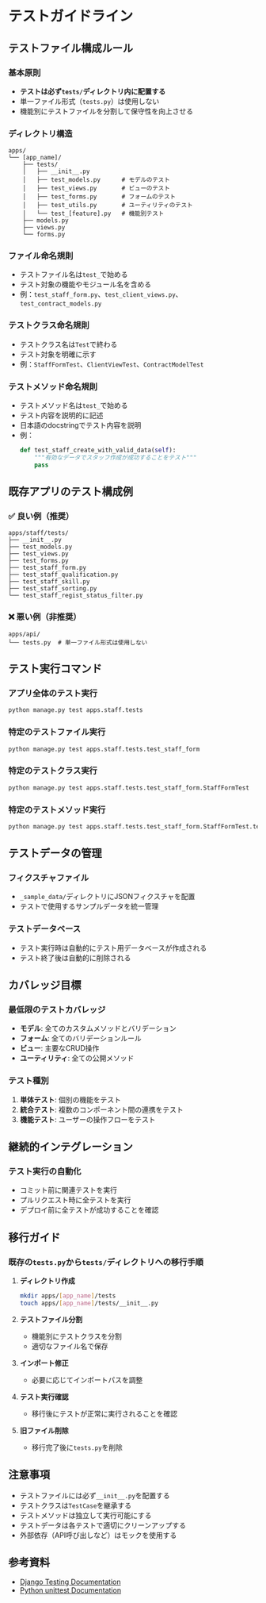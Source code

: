 # テストガイドライン

## テストファイル構成ルール

### 基本原則
- **テストは必ず`tests/`ディレクトリ内に配置する**
- 単一ファイル形式（`tests.py`）は使用しない
- 機能別にテストファイルを分割して保守性を向上させる

### ディレクトリ構造
```
apps/
└── [app_name]/
    ├── tests/
    │   ├── __init__.py
    │   ├── test_models.py      # モデルのテスト
    │   ├── test_views.py       # ビューのテスト
    │   ├── test_forms.py       # フォームのテスト
    │   ├── test_utils.py       # ユーティリティのテスト
    │   └── test_[feature].py   # 機能別テスト
    ├── models.py
    ├── views.py
    └── forms.py
```

### ファイル命名規則
- テストファイル名は`test_`で始める
- テスト対象の機能やモジュール名を含める
- 例：`test_staff_form.py`、`test_client_views.py`、`test_contract_models.py`

### テストクラス命名規則
- テストクラス名は`Test`で終わる
- テスト対象を明確に示す
- 例：`StaffFormTest`、`ClientViewTest`、`ContractModelTest`

### テストメソッド命名規則
- テストメソッド名は`test_`で始める
- テスト内容を説明的に記述
- 日本語のdocstringでテスト内容を説明
- 例：
  ```python
  def test_staff_create_with_valid_data(self):
      """有効なデータでスタッフ作成が成功することをテスト"""
      pass
  ```

## 既存アプリのテスト構成例

### ✅ 良い例（推奨）
```
apps/staff/tests/
├── __init__.py
├── test_models.py
├── test_views.py
├── test_forms.py
├── test_staff_form.py
├── test_staff_qualification.py
├── test_staff_skill.py
├── test_staff_sorting.py
└── test_staff_regist_status_filter.py
```

### ❌ 悪い例（非推奨）
```
apps/api/
└── tests.py  # 単一ファイル形式は使用しない
```

## テスト実行コマンド

### アプリ全体のテスト実行
```bash
python manage.py test apps.staff.tests
```

### 特定のテストファイル実行
```bash
python manage.py test apps.staff.tests.test_staff_form
```

### 特定のテストクラス実行
```bash
python manage.py test apps.staff.tests.test_staff_form.StaffFormTest
```

### 特定のテストメソッド実行
```bash
python manage.py test apps.staff.tests.test_staff_form.StaffFormTest.test_valid_data
```

## テストデータの管理

### フィクスチャファイル
- `_sample_data/`ディレクトリにJSONフィクスチャを配置
- テストで使用するサンプルデータを統一管理

### テストデータベース
- テスト実行時は自動的にテスト用データベースが作成される
- テスト終了後は自動的に削除される

## カバレッジ目標

### 最低限のテストカバレッジ
- **モデル**: 全てのカスタムメソッドとバリデーション
- **フォーム**: 全てのバリデーションルール
- **ビュー**: 主要なCRUD操作
- **ユーティリティ**: 全ての公開メソッド

### テスト種別
1. **単体テスト**: 個別の機能をテスト
2. **統合テスト**: 複数のコンポーネント間の連携をテスト
3. **機能テスト**: ユーザーの操作フローをテスト

## 継続的インテグレーション

### テスト実行の自動化
- コミット前に関連テストを実行
- プルリクエスト時に全テストを実行
- デプロイ前に全テストが成功することを確認

## 移行ガイド

### 既存の`tests.py`から`tests/`ディレクトリへの移行手順

1. **ディレクトリ作成**
   ```bash
   mkdir apps/[app_name]/tests
   touch apps/[app_name]/tests/__init__.py
   ```

2. **テストファイル分割**
   - 機能別にテストクラスを分割
   - 適切なファイル名で保存

3. **インポート修正**
   - 必要に応じてインポートパスを調整

4. **テスト実行確認**
   - 移行後にテストが正常に実行されることを確認

5. **旧ファイル削除**
   - 移行完了後に`tests.py`を削除

## 注意事項

- テストファイルには必ず`__init__.py`を配置する
- テストクラスは`TestCase`を継承する
- テストメソッドは独立して実行可能にする
- テストデータは各テストで適切にクリーンアップする
- 外部依存（API呼び出しなど）はモックを使用する

## 参考資料

- [Django Testing Documentation](https://docs.djangoproject.com/en/stable/topics/testing/)
- [Python unittest Documentation](https://docs.python.org/3/library/unittest.html)